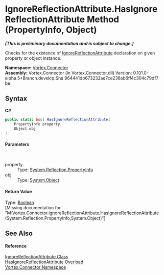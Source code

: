 # IgnoreReflectionAttribute.HasIgnoreReflectionAttribute Method (PropertyInfo, Object)
 _**\[This is preliminary documentation and is subject to change.\]**_

Checks for the existence of <a href="T_Vortex_Connector_IgnoreReflectionAttribute.md">IgnoreReflectionAttribute</a> declaration on given property or object instance.

**Namespace:**&nbsp;<a href="N_Vortex_Connector.md">Vortex.Connector</a><br />**Assembly:**&nbsp;Vortex.Connector (in Vortex.Connector.dll) Version: 0.101.0-alpha.5+Branch.develop.Sha.964441db673232ae7ce236ab6ff4c304c79df7be

## Syntax

**C#**<br />
``` C#
public static bool HasIgnoreReflectionAttribute(
	PropertyInfo property,
	Object obj
)
```


#### Parameters
&nbsp;<dl><dt>property</dt><dd>Type: <a href="http://msdn2.microsoft.com/en-us/library/8z852kf5" target="_blank">System.Reflection.PropertyInfo</a><br /></dd><dt>obj</dt><dd>Type: <a href="http://msdn2.microsoft.com/en-us/library/e5kfa45b" target="_blank">System.Object</a><br /></dd></dl>

#### Return Value
Type: <a href="http://msdn2.microsoft.com/en-us/library/a28wyd50" target="_blank">Boolean</a><br />\[Missing <returns> documentation for "M:Vortex.Connector.IgnoreReflectionAttribute.HasIgnoreReflectionAttribute(System.Reflection.PropertyInfo,System.Object)"\]

## See Also


#### Reference
<a href="T_Vortex_Connector_IgnoreReflectionAttribute.md">IgnoreReflectionAttribute Class</a><br /><a href="Overload_Vortex_Connector_IgnoreReflectionAttribute_HasIgnoreReflectionAttribute.md">HasIgnoreReflectionAttribute Overload</a><br /><a href="N_Vortex_Connector.md">Vortex.Connector Namespace</a><br />